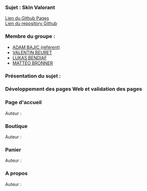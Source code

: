 ### Sujet : Skin Valorant                   
[Lien du Github Pages](https://val-b04.github.io/Site_Skin_Valorant/)     
[Lien du repository Github](https://github.com/VAL-b04/Site_Skin_Valorant)  

### Membre du groupe :
- [ADAM BAJIC (référent)](mailto:adam.bajic@edu.univ-fcomte.fr)
- [VALENTIN BEURET](mailto:valentin.beuret@edu.univ-fcomte.fr)
- [LUKAS BENDIAF](mailto:lukas.bendiaf@edu.umlp.fr)
- [MATTÉO BRONNER](mailto:matteo.bronner@edu.univ-fcomte.fr)

### Présentation du sujet :  


### Développement des pages Web et validation des pages

### Page d'accueil 

Auteur : 

### Boutique

Auteur : 

### Panier

Auteur : 

### A propos

Auteur : 

